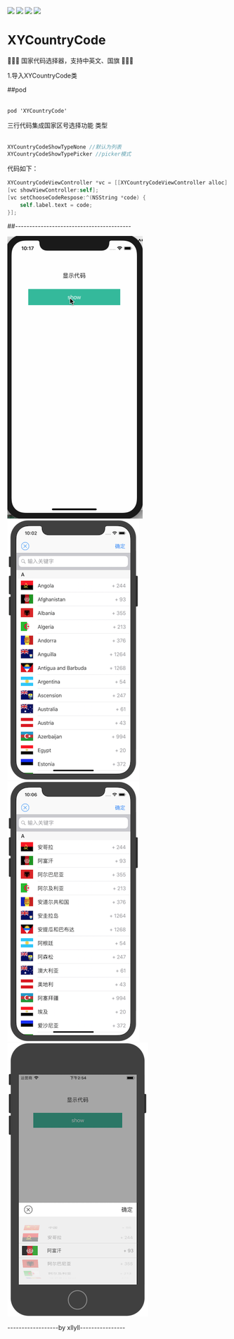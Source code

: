 ![](https://img.shields.io/badge/platform-iOS-red.svg) 
![](https://img.shields.io/badge/language-Objective--C-orange.svg) 
![](https://img.shields.io/cocoapods/v/XYCountryCode.svg?style=flat)
![](https://img.shields.io/badge/license-MIT%20License-brightgreen.svg)

# XYCountryCode

🚀🚀🚀 国家代码选择器，支持中英文、国旗 🚀🚀🚀


1.导入XYCountryCode类

##pod

```objective-c

pod 'XYCountryCode'

```

三行代码集成国家区号选择功能
类型
```objective-c

XYCountryCodeShowTypeNone //默认为列表
XYCountryCodeShowTypePicker //picker模式

```

代码如下：
```objective-c
XYCountryCodeViewController *vc = [[XYCountryCodeViewController alloc] initWithShowType:XYCountryCodeShowTypePicker];
[vc showViewController:self];
[vc setChooseCodeRespose:^(NSString *code) {
    self.label.text = code;
}];
```

##-----------------------------------------

![image](https://github.com/xllyll/XYCountryCode/blob/master/image/gif01.gif?raw=true)
![image](https://github.com/xllyll/XYCountryCode/blob/master/image/image2.png?raw=true)
![image](https://github.com/xllyll/XYCountryCode/blob/master/image/image3.png?raw=true)
![image](https://github.com/xllyll/XYCountryCode/blob/master/image/image4.png?raw=true)

------------------by xllyll----------------
